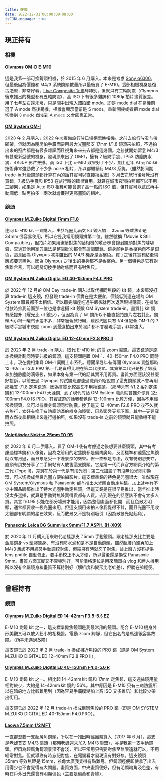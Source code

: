 ```yaml
---
title: 裝備
date: 2022-12-31T00:00:00+08:00
isCJKLanguage: true
---
```


## 現正持有

### 相機

#### [Olympus OM-D E-M10](https://omsystem.com.hk/product/dslr/em10/index.html)

這是我第一部可換鏡頭相機，於 2015 年 6 月購入。本來是考慮 [Sony α6000](https://www.sony.com.hk/zh/electronics/interchangeable-lens-cameras/ilce-6000-body-kit)，但最後因為價錢和 M4/3 系統鏡頭數量所以最後買了 E-M10。這部相機機身是復古造型，非常好看。[Live Composite 功能](https://www.youtube.com/watch?v=8pRhtJPcbrM)夠特別。但就只有三軸防震（Olympus 後來推出的機型都有五軸防震）、高 ISO 下有很多雜訊和 1080p 拍片畫質很差。用了七年左右還未壞，只是間中出現入錯拍錯 mode。即是 mode dial 在開機前選了 A mode 然後開機，相機會顯示當前是 S mode。重新開機或者把 mode dial 切換到 S mode 然後到 A mode 又會回復正常。

#### [OM System OM-1](https://omsystem.com.hk/product/dslr/om1/index.html)

2023 年 2 月購入，2022 年末籌備旅行時已經構思換相機。之前去旅行時沒有帶腳架，但就因為晚間怕手震而要用最大光圈那支 17mm f/1.8 鏡頭來拍照，不過拍出來的照片都是有很多雜訊而且視角來來去去都是這幾個。之後就開始留意 M4/3 有甚麼新型號的機身，發現原來出了 OM-1，擁有 7 級防手震、IP53 防塵防水滴、4K60P 影片拍攝。高 ISO 下比 E-M10 效果好了不少，加上近年 AI 去 noise 技術非常強勁救了不少多 noise 相片，所以都繼續用 M4/3 系統。（雖然把同期 trade-in 升級鏡頭都計算在內的話其實可以直接換系統）3 月去完旅行後發覺沒有買錯，7 級防手震和 IP53 在旅行時的確很實用。就算在城市夜間拍照都可以不用三腳架，如果是 Auto ISO 相機可能會選了高一點的 ISO 值，但其實可以試試再手動調低一點再拍多一兩次就會獲得更高畫質的相片。

### 鏡頭

#### [Olympus M.Zuiko Digital 17mm F1.8](https://omsystem.com.hk/product/dslr/mlens/17_18/index.html)

連同 E-M10 kit 一齊購入。由於光圈比兩支 kit 鏡大加上 35mm 等效焦距是 34mm 很容易使用，所以它是我常用鏡頭排第二位。雖然號稱「Movie & Still Compatible」，但拍片如果用連續對焦的話相機的收音咪會錄到鏡頭對焦的噠噠聲，查過其他用家的講法是整個批次都會有這個問題。鏡身顏色是香檳色而不是銀色，這是因為 Olympus 初期推出的 M4/3 機身是香檳色。買了之後其實有點後悔應該要選黑色，因為 Olympus 之後出的機身都不是香檳色。另一個特色是它有對焦離合器，可以輕易切換手動對焦而且有對焦尺。

#### [OM System M.Zuiko Digital ED 40-150mm F4.0 PRO](https://omsystem.com.hk/product/dslr/mlens/40-150_4pro/index.html)

於 2022 年 12 月的 OM Day trade-in 購入以取代相同焦段的 kit 鏡。本來都沒打算 trade-in 這支鏡，但發現 trade-in 價實在是太便宜，價錢低到連在場的 OM System 職員都不太相信。所以聽完講座吃過午飯後就再次返回現場購買，在排隊付款時排我前面那一位也是拿遠攝 kit 鏡跟 OM System trade-in。畫質比 kit 鏡有感提升（耀光比 kit 鏡少），但因為賣了 kit 鏡所以不能直接拍照片左右對比。鏡頭大小跟一罐汽水差不多，非常適合旅行用。雖然光圈只有 f/4 但配合 OM-1 的 7 級防手震城市夜間 zoom 到最遠拍出來的照片都不會發現手震，非常強大。

#### [OM System M.Zuiko Digital ED 12-40mm F2.8 PRO II](https://omsystem.com.hk/product/dslr/mlens/12-40_28pro_2/index.html)

於 2023 年 2 月 trade-in 購入，取代 E-M10 kit 的電 zoom 餅鏡。這支鏡頭是原本換機計劃同時要升級的鏡頭。這支鏡頭是跟 OM-1、40-150mm F4.0 PRO 同時上市，現在變相集齊 OM-1 同期上市系列。聽聞早幾年有傳聞 Olympus 賣盤那時 12-40mm F2.8 PRO 第一代是賣得比現在第二代便宜。其實第二代只是換了鍍膜和加強防塵防滴等級，如果本身有第一代的話其實不用再買。畫質方面應該沒甚麼好投訴，以前去過 Olympus 的試鏡班都聽過職員介紹說買了這支鏡頭就不會再用那幾支 f/1.8 定焦鏡頭，因為畫質比較高又不用換鏡頭。（那時未有 f/1.2 系列定焦鏡和 12-100mm F4.0 天涯鏡）到了現代的話 OM System 職員就會推介你買 [12-100mm F4.0 IS PRO](https://omsystem.com.hk/product/dslr/mlens/12-100_4ispro/index.html)。其實旅遊的話我都覺得 12-100mm 比較方便，因為不用經常換鏡頭，又可以有機身鏡頭同步防震。換了這支 12-40mm F2.8 PRO 後不久就去旅行，幸好有換了有防塵防滴的機身和鏡頭，因為頭幾天都下雨，其中一天要穿雨衣然後拿相機出來邊行邊拍照，如果沒有 trade-in 之前的鏡頭就只能收機不能拍照。

#### [Voigtländer Nokton 25mm F0.95](https://www.cosina.co.jp/voigtlander/micro-four-thirds-mount/nokton-25mm-f0-95-type-ii/)

於 2023 年 6 月二手購入。買了 OM-1 後有考慮過之後想要甚麼鏡頭，其中有考慮過標準鏡和人像鏡，因為之前用的定焦鏡都是偏向廣角，反而標準和遠攝定焦鏡就沒有用過，而且想感受一下淺景深的效果。但一直都是考慮，沒有特別想要它，直頭有朋友分享了二手網站有人放售這支鏡頭。它是第一代而非官方網頁介紹的第二代 (Type II)，差別在於第一代是有段光圈；第二代加設了有段無段光圈切換環，可以切換成無段光圈方便拍攝影片。這支標準鏡的特色是光圈很大。雖然現在 OM System/Olympus 和 Panasonic 都有推出大光圈自動定焦鏡，加上近年有不少中國品牌都推出了特大光圈手動定焦鏡，但這支鏡是在很早期推出，當年推出時沒太多選擇，就算是手動對焦兼賣得貴都有人買。去到現在的話應該不會有太多人買。其實 f/0.95 只能在部分場景才能用，因為整個畫面都化開，而且色散太明顯，通常都要收一級光圈來用。但這支鏡用來拍人像我覺得不錯，而且光圈不用收太細都有明顯的星芒效果，反而散景又不是特別吸引（因為散景光點起角）。

#### [Panasonic Leica DG Summilux 9mm/F1.7 ASPH. (H-X09)](https://www.panasonic.com/tw/consumer/digital-av/lumix/lumix-g-lenses/h-x09gc.html)

於 2023 年 11 月購入用來取代老蛙那支 7.5mm 手動鏡頭。跟老蛙那支比主要是金屬鏡身 vs 塑膠鏡身、有沒有防水滴和是不是自動鏡頭。雖然超廣角鏡再加上 M4/3 應該不用經常手動調校對焦，但結果有時就忘了對焦。加上廠方沒有提供 lens profile 自動修正，要手動校正不太方便，所以最後還是換成 Panasonic 9mm。畫質方面其實又不算特別好，可能價格定位是用來簡單拍 vlog 和無人機用所以沒有金屬鏡身和畫質不算特別好（解析度和變形比老蛙差），但勝在夠輕便。

-----

## 曾經持有

### 鏡頭

#### [Olympus M.Zuiko Digital ED 14-42mm F3.5-5.6 EZ](https://omsystem.com.hk/product/dslr/mlens/14-42_35-56_ez/index.html)

E-M10 雙鏡 kit 之一，這支標準變焦鏡頭是我最常用的鏡頭。配合 E-M10 機身外形美觀又可以放入細小的相機袋。電動 zoom 夠靜，但它出名的是馬達很容易故障。（所幸未遇過故障）

這支鏡已於 2023 年 2 月 trade-in 換成相近焦段的 PRO 鏡（即是 OM System M.ZUIKO DIGITAL ED 12-40mm F2.8 PRO II）。

#### [Olympus M.Zuiko Digital ED 40-150mm F4.0-5.6 R](https://omsystem.com.hk/product/dslr/mlens/40-150_40-56_r/index.html)

E-M10 雙鏡 kit 之一。相比起 14-42mm kit 鏡和 17mm 定焦鏡，這支遠攝鏡用量相對較少，大約是 14-42mm kit 鏡的 56%。其中原因是 E-M10 只有三軸防震所以在暗的地方比較難用到（因為容易手震模糊加上高 ISO 又多雜訊）和比較少帶出街用。

這支鏡已於 2022 年 12 月 trade-in 換成相同焦段的 PRO 鏡（即是 OM SYSTEM M.ZUIKO DIGITAL ED 40-150mm F4.0 PRO）。

#### [Laowa 7.5mm f/2 MFT](https://laowa.com.hk/product/laowa-7-5mm-f2-mft/)

一直都想要一支超廣角鏡頭，所以在一推出時經團購買入（2017 年 6 月）。這支是老蛙首支 M4/3 鏡頭（那時老蛙還未加入 M4/3 聯盟），亦是我第一支手動鏡頭。但因為超廣角鏡頭景深不會淺，所以平常用只需要對焦至無限遠就可以，不用經常對焦。但就導致有時忘記對焦，在電腦看才發現沒有對好焦。這支鏡頭 35mm 等效焦距是 15mm，視角太廣我覺得有點難用。但鏡頭輕便即使拿了出去用得少也不會覺得有大問題。畫質方面，中央畫質很好，但有明顯暗角及色差，有時在戶外日光還會有明顯偏色（主要是偏黃和青綠）。
